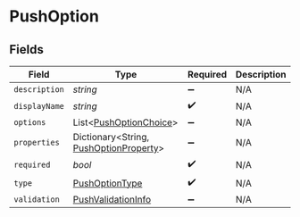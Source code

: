 # PushOption


## Fields

| Field                                                                               | Type                                                                                | Required                                                                            | Description                                                                         |
| ----------------------------------------------------------------------------------- | ----------------------------------------------------------------------------------- | ----------------------------------------------------------------------------------- | ----------------------------------------------------------------------------------- |
| `description`                                                                       | *string*                                                                            | :heavy_minus_sign:                                                                  | N/A                                                                                 |
| `displayName`                                                                       | *string*                                                                            | :heavy_check_mark:                                                                  | N/A                                                                                 |
| `options`                                                                           | List<[PushOptionChoice](../../models/shared/PushOptionChoice.md)>                   | :heavy_minus_sign:                                                                  | N/A                                                                                 |
| `properties`                                                                        | Dictionary<String, [PushOptionProperty](../../models/shared/PushOptionProperty.md)> | :heavy_minus_sign:                                                                  | N/A                                                                                 |
| `required`                                                                          | *bool*                                                                              | :heavy_check_mark:                                                                  | N/A                                                                                 |
| `type`                                                                              | [PushOptionType](../../models/shared/PushOptionType.md)                             | :heavy_check_mark:                                                                  | N/A                                                                                 |
| `validation`                                                                        | [PushValidationInfo](../../models/shared/PushValidationInfo.md)                     | :heavy_minus_sign:                                                                  | N/A                                                                                 |